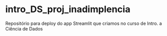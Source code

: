 # intro_DS_proj_inadimplencia
Repositório para deploy do app Streamlit que criamos no curso de Intro. a Ciência de Dados
